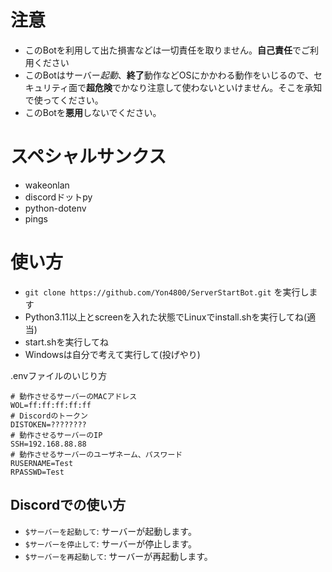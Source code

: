 # 注意
- このBotを利用して出た損害などは一切責任を取りません。**自己責任**でご利用ください
- このBotはサーバー*起動*、**終了**動作などOSにかかわる動作をいじるので、セキュリティ面で**超危険**でかなり注意して使わないといけません。そこを承知で使ってください。
- このBotを**悪用**しないでください。

# スペシャルサンクス
- wakeonlan
- discordドットpy
- python-dotenv
- pings

# 使い方
- ```git clone https://github.com/Yon4800/ServerStartBot.git``` を実行します
- Python3.11以上とscreenを入れた状態でLinuxでinstall.shを実行してね(適当)
- start.shを実行してね
- Windowsは自分で考えて実行して(投げやり)

.envファイルのいじり方
```例
# 動作させるサーバーのMACアドレス
WOL=ff:ff:ff:ff:ff
# Discordのトークン
DISTOKEN=????????
# 動作させるサーバーのIP
SSH=192.168.88.88
# 動作させるサーバーのユーザネーム、パスワード
RUSERNAME=Test
RPASSWD=Test
```

## Discordでの使い方
- ```$サーバーを起動して```: サーバーが起動します。
- ```$サーバーを停止して```: サーバーが停止します。
- ```$サーバーを再起動して```: サーバーが再起動します。
